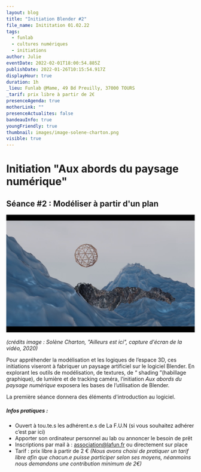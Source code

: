 ```yaml
---
layout: blog
title: "Initiation Blender #2"
file_name: Inititation 01.02.22
tags:
  - funlab
  - cultures numériques
  - initiations
author: Julie
eventDate: 2022-02-01T18:00:54.885Z
publishDate: 2022-01-26T10:15:54.917Z
displayHour: true
duration: 1h
_lieu: Funlab @Mame, 49 Bd Preuilly, 37000 TOURS
_tarif: prix libre à partir de 2€
presenceAgenda: true
motherLink: ""
presenceActualites: false
bandeauInfo: true
youngFriendly: true
thumbnail: images/image-solene-charton.png
visible: true
---
```

# Initiation "Aux abords du paysage numérique"

## Séance #2 : Modéliser à partir d'un plan

![](images/image-solene-charton.png)

*(crédits image : Solène Charton, "Ailleurs est ici", capture d'écran de la vidéo, 2020)*

Pour appréhender la modélisation et les logiques de l’espace 3D,
ces initiations viseront à fabriquer un paysage artificiel sur le logiciel Blender. 
En explorant les outils de modélisation, de textures, de “ shading ”(habillage graphique), de lumière et de tracking caméra, l’initiation *Aux abords du paysage numérique* exposera les bases de l’utilisation de Blender.

La première séance donnera des éléments d'introduction au logiciel.

##### Infos pratiques :

* Ouvert à tou.te.s les adhérent.e.s de La F.U.N (si vous souhaitez adhérer c’est par ici)
* Apporter son ordinateur personnel au lab ou annoncer le besoin de prêt
* Inscriptions par mail à : association@lafun.fr 
  ou directement sur place
* Tarif : prix libre à partir de 2 € *(Nous avons choisi de pratiquer un tarif libre afin que chacun.e puisse participer selon ses moyens, néanmoins nous demandons une contribution minimum de 2€)*